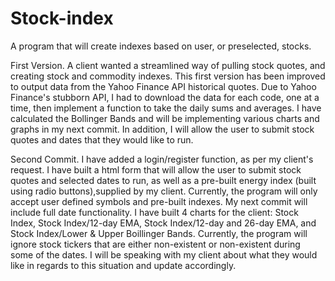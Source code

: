 # Stock-index
A program that will create indexes based on user, or preselected, stocks.

First Version.  A client wanted a streamlined way of pulling stock quotes, and creating stock and commodity 
indexes. This first version has been improved to output data from the Yahoo Finance API historical quotes. Due to Yahoo Finance's stubborn API, I had to download the data for each code, one at a time, then implement 
a function to take the daily sums and averages.  I have calculated the Bollinger Bands and will be implementing various charts and graphs in my next commit.  In addition, I will allow the user to submit stock quotes and dates that they would like to run.

Second Commit.  I have added a login/register function, as per my client's request. I have built a html form that will allow the user to submit stock quotes and selected dates to run, as well as a pre-built energy index (built using radio buttons),supplied by my client.  Currently, the program will only accept user defined symbols and pre-built indexes. My next commit will include full date functionality. I have built 4 charts for the client: Stock Index, Stock Index/12-day EMA, Stock Index/12-day and 26-day EMA, and Stock Index/Lower & Upper Boillinger Bands.  Currently, the program will ignore stock tickers that are either non-existent or non-existent during some of the dates. I will be speaking with my client about what they would like in regards to this situation and update accordingly.
